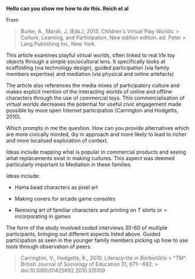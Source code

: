 **Hello can you show me how to do this. Reich et al**

From

> Burke, A., Marsh, J. (Eds.), 2013. Children's Virtual Play Worlds: > Culture, Learning, and Participation, New edition edition. ed. Peter > Lang Publishing Inc, New York.

This article examines playful virtual worlds, often linked to real life toy objects through a simple sociocultural lens. It specifically looks at scaffolding (via technology design), guided participation (via family members expertise) and mediation (via physical and online artefacts)

The article also references the media mixes of participatory culture and makes explicit mention of the interacting worlds of online and offline characters through the use of commercial toys. This commercialisation of virtual worlds decreases the potential for useful civic engagement made possible by more open Internet participation (Carrington and Hodgetts, 2010).

Which prompts in me the question. How can you provide alternatives which are more civically minded, diy in approach and more likely to lead to richer and more localised exploration of context.

Ideas include mapping what is popular in commercial products and seeing what replacements exist in making cultures. This aspect was deemed particularly important to Mediation in these families.

Ideas include:

-   Hama bead characters as pixel art

-   Making covers for arcade game consoles

-   Remixing art of familiar characters and printing on T shirts or     > incorporating in games

The form of the study involved coded interviews 30-60 of multiple participants, bringing out different aspects listed above. Guided participation as seen in the younger family members picking up how to use tools through observation of peers.

> Carrington, V., Hodgetts, K., 2010. Literacy‐lite in *BarbieGirls* > ^TM^. British Journal of Sociology of Education 31, 671--682. > doi:10.1080/01425692.2010.515109 